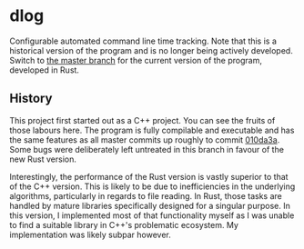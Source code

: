 # dlog
Configurable automated command line time tracking.
Note that this is a historical version of the program
and is no longer being actively developed. Switch to
[the master branch](https://github.com/cengels/dlog)
for the current version of the program, developed in Rust.

## History
This project first started out as a C++ project.
You can see the fruits of those labours here.
The program is fully compilable and executable
and has the same features as all master commits
up roughly to commit
[010da3a](https://github.com/cengels/dlog/commit/010da3a8dbdb315c22263f69030ccab54229a15a).
Some bugs were deliberately left untreated in this
branch in favour of the new Rust version.

Interestingly, the performance of the Rust version
is vastly superior to that of the C++ version.
This is likely to be due to inefficiencies in the
underlying algorithms, particularly in regards to
file reading. In Rust, those tasks are handled
by mature libraries specifically designed
for a singular purpose. In this version, I implemented
most of that functionality myself as I was unable
to find a suitable library in C++'s problematic
ecosystem. My implementation was likely subpar however.
